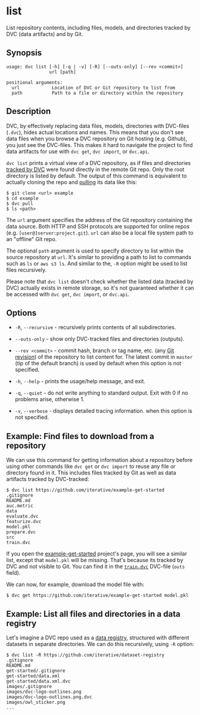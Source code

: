 # list

List repository contents, including files, models, and directories tracked by
DVC (<abbr>data artifacts</abbr>) and by Git.

## Synopsis

```usage
usage: dvc list [-h] [-q | -v] [-R] [--outs-only] [--rev <commit>]
                url [path]

positional arguments:
  url            Location of DVC or Git repository to list from
  path           Path to a file or directory within the repository
```

## Description

DVC, by effectively replacing data files, models, directories with DVC-files
(`.dvc`), hides actual locations and names. This means that you don't see data
files when you browse a <abbr>DVC repository</abbr> on Git hosting (e.g.
Github), you just see the DVC-files. This makes it hard to navigate the project
to find <abbr>data artifacts</abbr> for use with `dvc get`, `dvc import`, or
`dvc.api`.

`dvc list` prints a virtual view of a DVC repository, as if files and
directories [tracked by DVC](/doc/use-cases/versioning-data-and-model-files)
were found directly in the remote Git repo. Only the root directory is listed by
default. The output of this command is equivalent to actually cloning the repo
and [pulling](/doc/command-reference/pull) its data like this:

```dvc
$ git clone <url> example
$ cd example
$ dvc pull
$ ls <path>
```

The `url` argument specifies the address of the Git repository containing the
data source. Both HTTP and SSH protocols are supported for online repos (e.g.
`[user@]server:project.git`). `url` can also be a local file system path to an
"offline" Git repo.

The optional `path` argument is used to specify directory to list within the
source repository at `url`. It's similar to providing a path to list to commands
such as `ls` or `aws s3 ls`. And similar to the, `-R` option might be used to
list files recursively.

Please note that `dvc list` doesn't check whether the listed data (tracked by
DVC) actually exists in remote storage, so it's not guaranteed whether it can be
accessed with `dvc get`, `dvc import`, or `dvc.api`.

## Options

- `-R`, `--recursive` - recursively prints contents of all subdirectories.

- `--outs-only` - show only DVC-tracked files and directories
  (<abbr>outputs</abbr>).

- `--rev <commit>` - commit hash, branch or tag name, etc. (any
  [Git revision](https://git-scm.com/docs/revisions)) of the repository to list
  content for. The latest commit in `master` (tip of the default branch) is used
  by default when this option is not specified.

- `-h`, `--help` - prints the usage/help message, and exit.

- `-q`, `--quiet` - do not write anything to standard output. Exit with 0 if no
  problems arise, otherwise 1.

- `-v`, `--verbose` - displays detailed tracing information. when this option is
  not specified.

## Example: Find files to download from a repository

We can use this command for getting information about a repository before using
other commands like `dvc get` or `dvc import` to reuse any file or directory
found in it. This includes files tracked by Git as well as <abbr>data
artifacts</abbr> tracked by DVC-tracked:

```dvc
$ dvc list https://github.com/iterative/example-get-started
.gitignore
README.md
auc.metric
data
evaluate.dvc
featurize.dvc
model.pkl
prepare.dvc
src
train.dvc
```

If you open the
[example-get-started](https://github.com/iterative/example-get-started)
project's page, you will see a similar list, except that `model.pkl` will be
missing. That's because its tracked by DVC and not visible to Git. You can find
it in the
[`train.dvc`](https://github.com/iterative/example-get-started/blob/master/train.dvc)
DVC-file (`outs` field).

We can now, for example, download the model file with:

```dvc
$ dvc get https://github.com/iterative/example-get-started model.pkl
```

## Example: List all files and directories in a data registry

Let's imagine a DVC repo used as a
[data registry](/doc/use-cases/data-registries#using-registries), structured
with different datasets in separate directories. We can do this recursively,
using `-R` option:

```dvc
$ dvc list -R https://github.com/iterative/dataset-registry
.gitignore
README.md
get-started/.gitignore
get-started/data.xml
get-started/data.xml.dvc
images/.gitignore
images/dvc-logo-outlines.png
images/dvc-logo-outlines.png.dvc
images/owl_sticker.png
...
```
